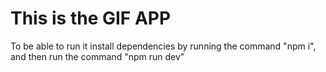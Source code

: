 # This is the GIF APP

To be able to run it install dependencies by running the command "npm i", and then run the command "npm run dev"

